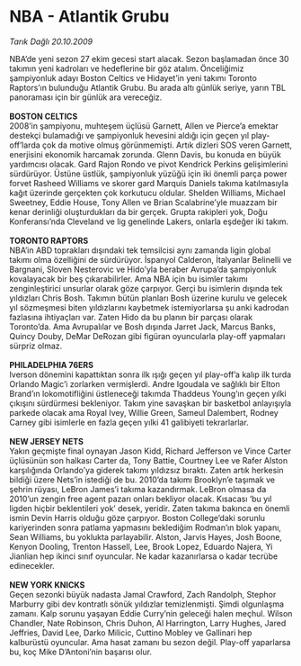 # NBA - Atlantik Grubu

*Tarık Dağlı 20.10.2009*

<div class="taraf_structure_2col_1zq">
<div class="margen_n">



 <p>NBA’de yeni sezon 27 ekim gecesi start alacak. Sezon başlamadan önce 30 takımın yeni kadroları ve hedeflerine bir göz atalım. Önceliğimiz şampiyonluk adayı Boston Celtics ve Hidayet’in yeni takımı Toronto Raptors’ın bulunduğu Atlantik Grubu. Bu arada altı günlük seriye, yarın TBL panoraması için bir günlük ara vereceğiz.<b> <br/><br/>BOSTON CELTICS</b> <br/>2008’in şampiyonu, muhteşem üçlüsü Garnett, Allen ve Pierce’a emektar destekçi bulamadığı ve şampiyonluk hevesini aldığı için geçen yıl play-off’larda çok da motive olmuş görünmemişti. Artık dizleri SOS veren Garnett, enerjisini ekonomik harcamak zorunda. Glenn Davis, bu konuda en büyük yardımcısı olacak. Gard Rajon Rondo ve pivot Kendrick Perkins gelişimlerini sürdürüyor. Üstüne üstlük, şampiyonluk yüzüğü için iki önemli parça power forvet Rasheed Williams ve skorer gard Marquis Daniels takıma katılmasıyla kağıt üzerinde gerçekten çok korkutucu oldular. Shelden Williams, Michael Sweetney, Eddie House, Tony Allen ve Brian Scalabrine’yle muazzam bir kenar derinliği oluşturdukları da bir gerçek. Grupta rakipleri yok, Doğu Konferansı’nda Cleveland ve lig genelinde Lakers, onlarla eşdeğer iki takım.<b> <br/><br/>TORONTO RAPTORS</b> <br/>NBA’in ABD toprakları dışındaki tek temsilcisi aynı zamanda ligin global takımı olma özelliğini de sürdürüyor. İspanyol Calderon, İtalyanlar Belinelli ve Bargnani, Sloven Nesterovic ve Hido’yla beraber Avrupa’da şampiyonluk kovalayacak bir beş çıkarabilirler. Ama NBA için bu isimler takımı zenginleştirici unsurlar olarak göze çarpıyor. Gerçi bu isimlerin dışında tek yıldızları Chris Bosh. Takımın bütün planları Bosh üzerine kurulu ve gelecek yıl sözmeşmesi biten yıldızlarını kaybetmek istemiyorlarsa şu anki kadrodan fazlasına ihtiyaçları var. Zaten Hido da bu planın bir parçası olarak Toronto’da. Ama Avrupalılar ve Bosh dışında Jarret Jack, Marcus Banks, Quincy Douby, DeMar DeRozan gibi figüran oyuncularla play-off yapmaları sürpriz olmaz.<b> <br/><br/>PHILADELPHIA 76ERS</b> <br/>Iverson dönemini kapattıktan sonra ilk ışığı geçen yıl play-off’a kalıp ilk turda Orlando Magic’i zorlarken vermişlerdi. Andre Igoudala ve sağlıklı bir Elton Brand’ın lokomotifliğini üstleneceği takımda Thaddeus Young’ın geçen yılki çıkışını sürdürmesi bekleniyor. Takım yine savaşkan bir basketbol anlayışıyla parkede olacak ama Royal Ivey, Willie Green, Sameul Dalembert, Rodney Carney gibi isimlerle en fazla geçen yılki 41 galibiyeti tekrarlarlar.<b> <br/><br/>NEW JERSEY NETS</b> <br/>Yakın geçmişte final oynayan Jason Kidd, Richard Jefferson ve Vince Carter üçlüsünün son halkası Carter da, Tony Battie, Courtney Lee ve Rafer Alston karşılığında Orlando’ya giderek takımı yıldızsız bıraktı. Zaten artık herkesin bildiği üzere Nets’in istediği de bu. 2010’da takımı Brooklyn’e taşımak ve şehrin rüyası, LeBron James’i takıma kazandırmak. LeBron olmasa da 2010’un zengin free agent pazarı onları bekliyor olacak. Kısacası ‘bu yıl ligden hiçbir beklentileri yok’ desek, yeridir. Zaten takıma bakınca en önemli ismin Devin Harris olduğu göze çarpıyor. Boston College’daki sorunlu kariyerinden sonra patlama yapmasını beklediğim Rodman’ın blok yapanı, Sean Williams, bu yoklukta parlayabilir. Alston, Jarvis Hayes, Josh Boone, Kenyon Dooling, Trenton Hassell, Lee, Brook Lopez, Eduardo Najera, Yi Jianlian hep ikinci sınıf oyuncular. Ne kadar kazanırlarsa o kadar tecrübe edinecekler.<b> <br/><br/>NEW YORK KNICKS</b> <br/>Geçen sezonki büyük nadasta Jamal Crawford, Zach Randolph, Stephor Marburry gibi dev kontratlı sönük yıldızlar temizlenmişti. Şimdi olgunlaşma zamanı. Kalp sorunu yaşayan Eddie Curry’nin geleceği halen meçhul. Wilson Chandler, Nate Robinson, Chris Duhon, Al Harrington, Larry Hughes, Jared Jeffries, David Lee, Darko Milicic, Cuttino Mobley ve Gallinari hep kalburüstü oyuncular. Ama hasat zamanı bu sezon değil. Play-off yaparlarsa bu, koç Mike D’Antoni’nin başarısı olur.</p>
<br/>
<br/>
<br/>



<br/>


<div id="taraf_not">
</div>

</div>


</div>
